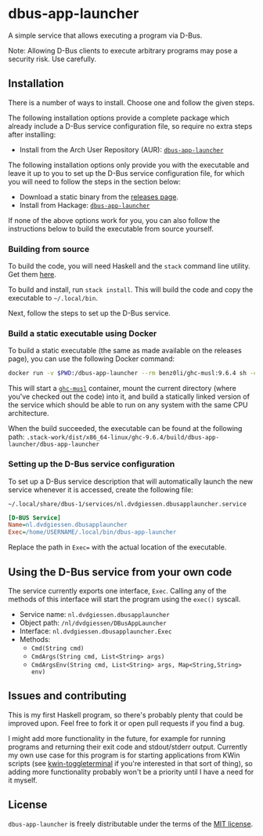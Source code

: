 # dbus-app-launcher

A simple service that allows executing a program via D-Bus.

Note: Allowing D-Bus clients to execute arbitrary programs may pose a security
risk. Use carefully.

## Installation

There is a number of ways to install. Choose one and follow the given steps.

The following installation options provide a complete package which already
include a D-Bus service configuration file, so require no extra steps after
installing:

- Install from the Arch User Repository (AUR):
  [`dbus-app-launcher`](https://aur.archlinux.org/packages/dbus-app-launcher)

The following installation options only provide you with the executable and
leave it up to you to set up the D-Bus service configuration file, for which
you will need to follow the steps in the section below:

- Download a static binary from the
  [releases page](https://github.com/DvdGiessen/dbus-app-launcher/releases).
- Install from Hackage:
  [`dbus-app-launcher`](https://hackage.haskell.org/package/dbus-app-launcher)

If none of the above options work for you, you can also follow the instructions
below to build the executable from source yourself.

### Building from source

To build the code, you will need Haskell and the `stack` command line utility.
Get them [here](https://docs.haskellstack.org/en/stable/).

To build and install, run `stack install`. This will build the code and copy the
executable to `~/.local/bin`.

Next, follow the steps to set up the D-Bus service.

### Build a static executable using Docker

To build a static executable (the same as made available on the releases page),
you can use the following Docker command:

```sh
docker run -v $PWD:/dbus-app-launcher --rm benz0li/ghc-musl:9.6.4 sh -c "cd /dbus-app-launcher && exec stack --allow-different-user build --no-install-ghc --system-ghc --ghc-options='-static -optl-static'"
```

This will start a [`ghc-musl`](https://github.com/benz0li/ghc-musl) container,
mount the current directory (where you've checked out the code) into it, and
build a statically linked version of the service which should be able to run on
any system with the same CPU architecture.

When the build succeeded, the executable can be found at the following path:
`.stack-work/dist/x86_64-linux/ghc-9.6.4/build/dbus-app-launcher/dbus-app-launcher`

### Setting up the D-Bus service configuration

To set up a D-Bus service description that will automatically launch the new
service whenever it is accessed, create the following file:

`~/.local/share/dbus-1/services/nl.dvdgiessen.dbusapplauncher.service`

```ini
[D-BUS Service]
Name=nl.dvdgiessen.dbusapplauncher
Exec=/home/USERNAME/.local/bin/dbus-app-launcher
```

Replace the path in `Exec=` with the actual location of the executable.

## Using the D-Bus service from your own code

The service currently exports one interface, `Exec`. Calling any of the methods
of this interface will start the program using the `exec()` syscall.

- Service name: `nl.dvdgiessen.dbusapplauncher`
- Object path: `/nl/dvdgiessen/DBusAppLauncher`
- Interface: `nl.dvdgiessen.dbusapplauncher.Exec`
- Methods:
  - `Cmd(String cmd)`
  - `CmdArgs(String cmd, List<String> args)`
  - `CmdArgsEnv(String cmd, List<String> args, Map<String,String> env)`

## Issues and contributing

This is my first Haskell program, so there's probably plenty that could be
improved upon. Feel free to fork it or open pull requests if you find a bug.

I might add more functionality in the future, for example for running programs
and returning their exit code and stdout/stderr output. Currently my own use
case for this program is for starting applications from KWin scripts (see
[kwin-toggleterminal](https://github.com/DvdGiessen/kwin-toggleterminal) if
you're interested in that sort of thing), so adding more functionality probably
won't be a priority until I have a need for it myself.

## License

`dbus-app-launcher` is freely distributable under the terms of the
[MIT license](https://github.com/DvdGiessen/dbus-app-launcher/blob/master/LICENSE).

